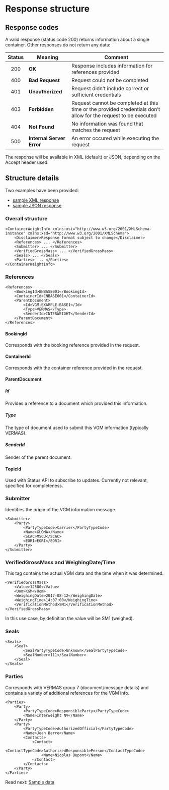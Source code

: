 # Response structure

## Response codes

A valid response (status code 200) returns information about a single container. Other responses do not return any data:

Status | Meaning | Comment
:----: | ------- | -------
200 | **OK** | Response includes information for references provided
400 | **Bad Request** | Request could not be completed
401 | **Unauthorized** | Request didn’t include correct or sufficient credentials
403 | **Forbidden** | Request cannot be completed at this time or the provided credentials don’t allow for the request to be executed
404 | **Not Found** | No information was found that matches the request
500 | **Internal Server Error** | An error occured while executing the request

The response will be available in XML (default) or JSON, depending on the Accept header used.

## Structure details

Two examples have been provided:
* [sample XML response](../data/exampleResponse.xml)
* [sample JSON response](../data/exampleResponse.json)


### Overall structure

```
<ContainerWeightInfo xmlns:xsi="http://www.w3.org/2001/XMLSchema-instance" xmlns:xsd="http://www.w3.org/2001/XMLSchema">
    <Disclaimer>Response format subject to change</Disclaimer>
    <References> ... </References>
    <Submitter> ... </Submitter>
    <VerifiedGrossMass> ... </VerifiedGrossMass>
    <Seals> ... </Seals>
    <Parties> ... </Parties>
</ContainerWeightInfo>
```

### References

```
<References>
    <BookingId>BNBASE001</BookingId>
    <ContainerId>CNBASE001</ContainerId>
    <ParentDocument>
        <Id>VGM-EXAMPLE-BASE1</Id>
        <Type>VERMAS</Type>
        <SenderId>INTERWEIGHT</SenderId>
    </ParentDocument>
</References>
```

#### BookingId
Corresponds with the booking reference provided in the request.

#### ContainerId
Corresponds with the container reference provided in the request.

#### ParentDocument

##### Id
Provides a reference to a document which provided this information. 

##### Type
The type of document used to submit this VGM information (typically VERMAS).

##### SenderId
Sender of the parent document.

#### TopicId
Used with Status API to subscribe to updates. Currently not relevant, specified for completeness.

### Submitter
Identifies the origin of the VGM information message.

```
<Submitter>
    <Party>
        <PartyTypeCode>Carrier</PartyTypeCode>
        <Name>GLOMA</Name>
        <SCAC>MSCU</SCAC>
        <EORI>EORI</EORI>
    </Party>
</Submitter>
```

### VerifiedGrossMass and WeighingDate/Time

This tag contains the actual VGM data and the time when it was determined.

```
<VerifiedGrossMass>
    <Value>12500</Value>
    <Uom>KGM</Uom>
    <WeighingDate>2017-08-12</WeighingDate>
    <WeighingTime>14:07:00</WeighingTime>
    <VerificationMethod>SM1</VerificationMethod>
</VerifiedGrossMass>
```

In this use case, by definition the value will be SM1 (weighed).

### Seals

```
<Seals>
    <Seal>
        <SealPartyTypeCode>Unknown</SealPartyTypeCode>
        <SealNumber>111</SealNumber>
    </Seal>
</Seals>
```

### Parties

Corresponds with VERMAS group 7 (document/message details) and contains a variety of additional references for the VGM info.

```
<Parties>
    <Party>
        <PartyTypeCode>ResponsibleParty</PartyTypeCode>
        <Name>Interweight NV</Name>
    </Party>
    <Party>
        <PartyTypeCode>AuthorizedOfficial</PartyTypeCode>
        <Name>Jean Barre</Name>
        <Contacts>
            <Contact>
                <ContactTypeCode>AuthorizedResponsiblePerson</ContactTypeCode>
                <Name>Nicolas Dupont</Name>
            </Contact>
        </Contacts>
    </Party>
</Parties>
```

 
Read next: [Sample data](../data/samples.md)